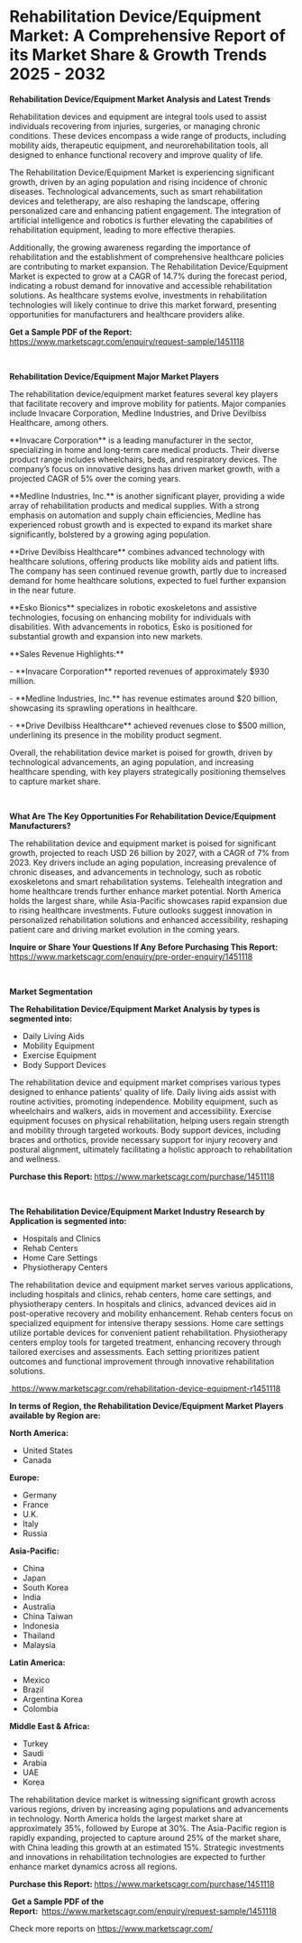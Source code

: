 <p><h1>Rehabilitation Device/Equipment Market: A Comprehensive Report of its Market Share & Growth Trends 2025 - 2032</h1></p><p><strong>Rehabilitation Device/Equipment Market Analysis and Latest Trends</strong></p>
<p><p>Rehabilitation devices and equipment are integral tools used to assist individuals recovering from injuries, surgeries, or managing chronic conditions. These devices encompass a wide range of products, including mobility aids, therapeutic equipment, and neurorehabilitation tools, all designed to enhance functional recovery and improve quality of life.</p><p>The Rehabilitation Device/Equipment Market is experiencing significant growth, driven by an aging population and rising incidence of chronic diseases. Technological advancements, such as smart rehabilitation devices and teletherapy, are also reshaping the landscape, offering personalized care and enhancing patient engagement. The integration of artificial intelligence and robotics is further elevating the capabilities of rehabilitation equipment, leading to more effective therapies.</p><p>Additionally, the growing awareness regarding the importance of rehabilitation and the establishment of comprehensive healthcare policies are contributing to market expansion. The Rehabilitation Device/Equipment Market is expected to grow at a CAGR of 14.7% during the forecast period, indicating a robust demand for innovative and accessible rehabilitation solutions. As healthcare systems evolve, investments in rehabilitation technologies will likely continue to drive this market forward, presenting opportunities for manufacturers and healthcare providers alike.</p></p>
<p><strong>Get a Sample PDF of the Report:&nbsp;</strong> <a href="https://www.marketscagr.com/enquiry/request-sample/1451118?utm_campaign=3174&utm_medium=2&utm_source=Github&utm_content=ia&utm_term=04032025&utm_id=rehabilitation-deviceequipment">https://www.marketscagr.com/enquiry/request-sample/1451118</a></p>
<p>&nbsp;</p>
<p><strong>Rehabilitation Device/Equipment Major Market Players</strong></p>
<p><p>The rehabilitation device/equipment market features several key players that facilitate recovery and improve mobility for patients. Major companies include Invacare Corporation, Medline Industries, and Drive Devilbiss Healthcare, among others.</p><p>**Invacare Corporation** is a leading manufacturer in the sector, specializing in home and long-term care medical products. Their diverse product range includes wheelchairs, beds, and respiratory devices. The company’s focus on innovative designs has driven market growth, with a projected CAGR of 5% over the coming years.</p><p>**Medline Industries, Inc.** is another significant player, providing a wide array of rehabilitation products and medical supplies. With a strong emphasis on automation and supply chain efficiencies, Medline has experienced robust growth and is expected to expand its market share significantly, bolstered by a growing aging population.</p><p>**Drive Devilbiss Healthcare** combines advanced technology with healthcare solutions, offering products like mobility aids and patient lifts. The company has seen continued revenue growth, partly due to increased demand for home healthcare solutions, expected to fuel further expansion in the near future.</p><p>**Esko Bionics** specializes in robotic exoskeletons and assistive technologies, focusing on enhancing mobility for individuals with disabilities. With advancements in robotics, Esko is positioned for substantial growth and expansion into new markets.</p><p>**Sales Revenue Highlights:**</p><p>- **Invacare Corporation** reported revenues of approximately $930 million.</p><p>- **Medline Industries, Inc.** has revenue estimates around $20 billion, showcasing its sprawling operations in healthcare.</p><p>- **Drive Devilbiss Healthcare** achieved revenues close to $500 million, underlining its presence in the mobility product segment.</p><p>Overall, the rehabilitation device market is poised for growth, driven by technological advancements, an aging population, and increasing healthcare spending, with key players strategically positioning themselves to capture market share.</p></p>
<p>&nbsp;</p>
<p><strong>What Are The Key Opportunities For Rehabilitation Device/Equipment Manufacturers?</strong></p>
<p><p>The rehabilitation device and equipment market is poised for significant growth, projected to reach USD 26 billion by 2027, with a CAGR of 7% from 2023. Key drivers include an aging population, increasing prevalence of chronic diseases, and advancements in technology, such as robotic exoskeletons and smart rehabilitation systems. Telehealth integration and home healthcare trends further enhance market potential. North America holds the largest share, while Asia-Pacific showcases rapid expansion due to rising healthcare investments. Future outlooks suggest innovation in personalized rehabilitation solutions and enhanced accessibility, reshaping patient care and driving market evolution in the coming years.</p></p>
<p><strong>Inquire or Share Your Questions If Any Before Purchasing This Report:</strong> <a href="https://www.marketscagr.com/enquiry/pre-order-enquiry/1451118?utm_campaign=3174&utm_medium=2&utm_source=Github&utm_content=ia&utm_term=04032025&utm_id=rehabilitation-deviceequipment">https://www.marketscagr.com/enquiry/pre-order-enquiry/1451118</a></p>
<p>&nbsp;</p>
<p><strong>Market Segmentation</strong></p>
<p><strong>The Rehabilitation Device/Equipment Market Analysis by types is segmented into:</strong></p>
<p><ul><li>Daily Living Aids</li><li>Mobility Equipment</li><li>Exercise Equipment</li><li>Body Support Devices</li></ul></p>
<p><p>The rehabilitation device and equipment market comprises various types designed to enhance patients' quality of life. Daily living aids assist with routine activities, promoting independence. Mobility equipment, such as wheelchairs and walkers, aids in movement and accessibility. Exercise equipment focuses on physical rehabilitation, helping users regain strength and mobility through targeted workouts. Body support devices, including braces and orthotics, provide necessary support for injury recovery and postural alignment, ultimately facilitating a holistic approach to rehabilitation and wellness.</p></p>
<p><strong>Purchase this Report:&nbsp;</strong><a href="https://www.marketscagr.com/purchase/1451118?utm_campaign=3174&utm_medium=2&utm_source=Github&utm_content=ia&utm_term=04032025&utm_id=rehabilitation-deviceequipment">https://www.marketscagr.com/purchase/1451118</a></p>
<p>&nbsp;</p>
<p><strong>The Rehabilitation Device/Equipment Market Industry Research by Application is segmented into:</strong></p>
<p><ul><li>Hospitals and Clinics</li><li>Rehab Centers</li><li>Home Care Settings</li><li>Physiotherapy Centers</li></ul></p>
<p><p>The rehabilitation device and equipment market serves various applications, including hospitals and clinics, rehab centers, home care settings, and physiotherapy centers. In hospitals and clinics, advanced devices aid in post-operative recovery and mobility enhancement. Rehab centers focus on specialized equipment for intensive therapy sessions. Home care settings utilize portable devices for convenient patient rehabilitation. Physiotherapy centers employ tools for targeted treatment, enhancing recovery through tailored exercises and assessments. Each setting prioritizes patient outcomes and functional improvement through innovative rehabilitation solutions.</p></p>
<p><a href="https://www.marketscagr.com/rehabilitation-device-equipment-r1451118?utm_campaign=3174&utm_medium=2&utm_source=Github&utm_content=ia&utm_term=04032025&utm_id=rehabilitation-deviceequipment">&nbsp;https://www.marketscagr.com/rehabilitation-device-equipment-r1451118</a></p>
<p><strong>In terms of Region, the Rehabilitation Device/Equipment Market Players available by Region are:</strong></p>
<p>
    <p> <strong> North America: </strong>
        <ul>
            <li>United States</li>
            <li>Canada</li>
        </ul>
        </p> 
    <p> <strong> Europe: </strong>
        <ul>
            <li>Germany</li>
            <li>France</li>
            <li>U.K.</li>
            <li>Italy</li>
            <li>Russia</li>
        </ul>
        </p> 
    <p> <strong> Asia-Pacific: </strong>
        <ul>
            <li>China</li>
            <li>Japan</li>
            <li>South Korea</li>
            <li>India</li>
            <li>Australia</li>
            <li>China Taiwan</li>
            <li>Indonesia</li>
            <li>Thailand</li>
            <li>Malaysia</li>
        </ul>
        </p> 
    <p> <strong> Latin America: </strong>
        <ul>
            <li>Mexico</li>
            <li>Brazil</li>
            <li>Argentina Korea</li>
            <li>Colombia</li>
        </ul>
        </p> 
    <p> <strong> Middle East & Africa: </strong>
        <ul>
            <li>Turkey</li>
            <li>Saudi</li>
            <li>Arabia</li>
            <li>UAE</li>
            <li>Korea</li>
        </ul>
    </p>
    </p>
<p><p>The rehabilitation device market is witnessing significant growth across various regions, driven by increasing aging populations and advancements in technology. North America holds the largest market share at approximately 35%, followed by Europe at 30%. The Asia-Pacific region is rapidly expanding, projected to capture around 25% of the market share, with China leading this growth at an estimated 15%. Strategic investments and innovations in rehabilitation technologies are expected to further enhance market dynamics across all regions.</p></p>
<p><strong>Purchase this Report: </strong><a href="https://www.marketscagr.com/purchase/1451118?utm_campaign=3174&utm_medium=2&utm_source=Github&utm_content=ia&utm_term=04032025&utm_id=rehabilitation-deviceequipment">https://www.marketscagr.com/purchase/1451118</a></p>
<p>&nbsp;<strong>Get a Sample PDF of the Report:&nbsp;&nbsp;</strong><a href="https://www.marketscagr.com/enquiry/request-sample/1451118?utm_campaign=3174&utm_medium=2&utm_source=Github&utm_content=ia&utm_term=04032025&utm_id=rehabilitation-deviceequipment">https://www.marketscagr.com/enquiry/request-sample/1451118</a></p>
<p><strong></strong></p>
<p>Check more reports on <a href="https://www.marketscagr.com/?utm_campaign=3174&utm_medium=2&utm_source=Github&utm_content=ia&utm_term=04032025&utm_id=rehabilitation-deviceequipment">https://www.marketscagr.com/</a></p>